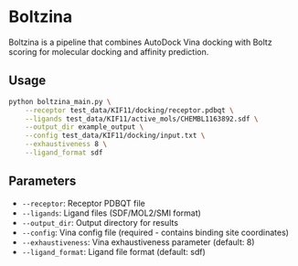 # Boltzina

Boltzina is a pipeline that combines AutoDock Vina docking with Boltz scoring for molecular docking and affinity prediction.

## Usage

```bash
python boltzina_main.py \
    --receptor test_data/KIF11/docking/receptor.pdbqt \
    --ligands test_data/KIF11/active_mols/CHEMBL1163892.sdf \
    --output_dir example_output \
    --config test_data/KIF11/docking/input.txt \
    --exhaustiveness 8 \
    --ligand_format sdf
```

## Parameters

- `--receptor`: Receptor PDBQT file
- `--ligands`: Ligand files (SDF/MOL2/SMI format)
- `--output_dir`: Output directory for results
- `--config`: Vina config file (required - contains binding site coordinates)
- `--exhaustiveness`: Vina exhaustiveness parameter (default: 8)
- `--ligand_format`: Ligand file format (default: sdf)
